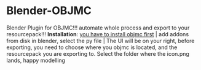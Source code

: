# Blender-OBJMC
Blender Plugin for OBJMC!!! automate whole process and export to your resourcepack!!!
**Installation**:
[you have to install objmc first](https://github.com/Godlander/objmc) |
add addons from disk in blender, select the py file |
The UI will be on your right, before exporting, you need to choose where you objmc is located, and the resourcepack you are exporting to. Select the folder where the icon.png lands, happy modelling

